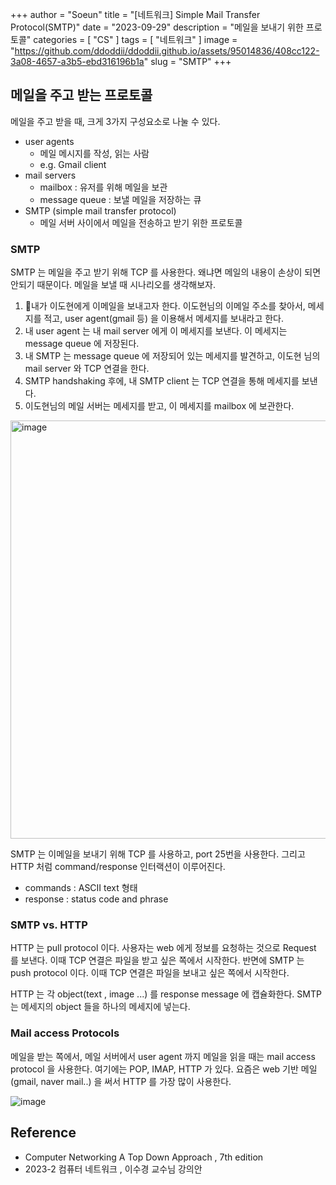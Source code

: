 +++
author = "Soeun"
title = "[네트워크] Simple Mail Transfer Protocol(SMTP)"
date = "2023-09-29"
description = "메일을 보내기 위한 프로토콜"
categories = [
    "CS"
]
tags = [
    "네트워크"
]
image = "https://github.com/ddoddii/ddoddii.github.io/assets/95014836/408cc122-3a08-4657-a3b5-ebd316196b1a"
slug = "SMTP"
+++

## 메일을 주고 받는 프로토콜

메일을 주고 받을 때, 크게 3가지 구성요소로 나눌 수 있다. 
- user agents
	- 메일 메시지를 작성, 읽는 사람
	- e.g. Gmail client
- mail servers
	- mailbox : 유저를 위해 메일을 보관
	- message queue : 보낼 메일을 저장하는 큐
- SMTP (simple mail transfer protocol)
	- 메일 서버 사이에서 메일을 전송하고 받기 위한 프로토콜

### SMTP

SMTP 는 메일을 주고 받기 위해 TCP 를 사용한다. 왜냐면 메일의 내용이 손상이 되면 안되기 때문이다. 메일을 보낼 때 시나리오를 생각해보자.

1. 내가 이도현에게 이메일을 보내고자 한다. 이도현님의 이메일 주소를 찾아서, 메세지를 적고, user agent(gmail 등) 을 이용해서 메세지를 보내라고 한다.
2. 내 user agent 는 내 mail server 에게 이 메세지를 보낸다. 이 메세지는 message queue 에 저장된다.
3. 내 SMTP 는 message queue 에 저장되어 있는 메세지를 발견하고, 이도현 님의 mail server 와 TCP 연결을 한다. 
4. SMTP handshaking 후에, 내 SMTP client 는 TCP 연결을 통해 메세지를 보낸다. 
5. 이도현님의 메일 서버는 메세지를 받고, 이 메세지를 mailbox 에 보관한다. 

<img width="669" alt="image" src="https://github.com/ddoddii/ddoddii.github.io/assets/95014836/a0dcf86e-9cbd-4bdc-a156-fffb7f4bfc6e">

SMTP 는 이메일을 보내기 위해 TCP 를 사용하고, port 25번을 사용한다. 그리고 HTTP 처럼 command/response 인터랙션이 이루어진다. 
- commands : ASCII text 형태
- response : status code and phrase

### SMTP vs. HTTP

HTTP 는 pull protocol 이다. 사용자는 web 에게 정보를 요청하는 것으로 Request 를 보낸다. 이때 TCP 연결은 파일을 받고 싶은 쪽에서 시작한다. 반면에 SMTP 는 push protocol 이다. 이때 TCP 연결은 파일을 보내고 싶은 쪽에서 시작한다.

HTTP 는 각 object(text , image ...) 를 response message 에 캡슐화한다. SMTP 는 메세지의 object 들을 하나의 메세지에 넣는다. 

### Mail access Protocols

메일을 받는 쪽에서, 메일 서버에서 user agent 까지 메일을 읽을 때는 mail access protocol 을 사용한다. 여기에는 POP, IMAP, HTTP 가 있다. 요즘은 web 기반 메일(gmail, naver mail..) 을 써서 HTTP 를 가장 많이 사용한다. 

![image](https://github.com/ddoddii/ddoddii.github.io/assets/95014836/009fb50e-6ad5-4e98-b6dc-c6c403bae32f)

## Reference
- Computer Networking A Top Down Approach , 7th edition
- 2023-2 컴퓨터 네트워크 , 이수경 교수님 강의안 